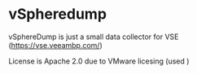 # vSpheredump
vSphereDump is just a small data collector for VSE (https://vse.veeambp.com/)

License is Apache 2.0 due to VMware licesing (used )